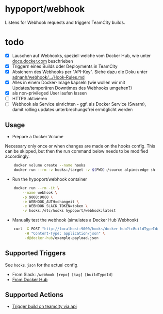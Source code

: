 # hypoport/webhook

Listens for Webhook requests and triggers TeamCity builds.

# todo

- [x] Lauschen auf Webhooks, speziell welche vom Docker Hub, wie unter [docs.docker.com](https://docs.docker.com/docker-hub/webhooks/) beschrieben
- [x] Triggern eines Builds oder Deployments in TeamCity
- [x] Absichern des Webhooks per "API-Key". Siehe dazu die Doku unter [adnanh/webhook/.../Hook-Rules.md](https://github.com/adnanh/webhook/blob/master/docs/Hook-Rules.md)
- [x] Alles in einem Docker-Image kapseln (wie wollen wir mit Updates/temporären Downtimes des Webhooks umgehen?)
- [x] als non-privileged User laufen lassen
- [ ] HTTPS aktivieren
- [ ] Webhook als Service einrichten - ggf. als Docker Service (Swarm), damit rolling updates unterbrechungsfrei ermöglicht werden

## Usage

- Prepare a Docker Volume
 
Necessary only once or when changes are made on the hooks config.
This can be skipped, but then the run command below needs to be modified accordingly. 

```bash
    docker volume create --name hooks
    docker run --rm -v hooks:/target -v $(PWD):/source alpine:edge sh -c 'cp -a /source/* /target/'
```

- Run the hypoport/webhook container

```bash
    docker run --rm -it \
        --name webhook \
        -p 9000:9000 \
        -e WEBHOOK_AUTH=changeit \
        -e WEBHOOK_SLACK_TOKEN=token \
        -v hooks:/etc/hooks hypoport/webhook:latest
```

- Manually test the webhook (simulates a Docker Hub Webhook)

```bash
    curl -X POST "http://localhost:9000/hooks/docker-hub?tcBuildTypeId=pku_ExplorationDay_WebhookTest&auth=changeit" \
         -H "Content-Type: application/json" \
         -d@docker-hub/example-payload.json
```

## Supported Triggers

See `hooks.json` for the actual config.

- From Slack: `/webhook [repo] [tag] [buildTypeId]`
- [From Docker Hub](https://docs.docker.com/docker-hub/webhooks/)

## Supported Actions

- [Trigger build on teamcity via api](trigger-teamcity-build.md)
